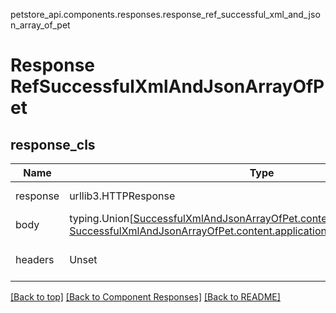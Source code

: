 petstore_api.components.responses.response_ref_successful_xml_and_json_array_of_pet
# Response RefSuccessfulXmlAndJsonArrayOfPet

## response_cls
Name | Type | Description  | Notes
------------- | ------------- | ------------- | -------------
response | urllib3.HTTPResponse | Raw response |
body | typing.Union[[SuccessfulXmlAndJsonArrayOfPet.content.application_xml.schema](../../components/responses/response_successful_xml_and_json_array_of_pet.md#content-applicationxml-schema), [SuccessfulXmlAndJsonArrayOfPet.content.application_json.schema](../../components/responses/response_successful_xml_and_json_array_of_pet.md#content-applicationjson-schema), ] |  |
headers | Unset | headers were not defined |

[[Back to top]](#top) [[Back to Component Responses]](../../../README.md#Component-Responses) [[Back to README]](../../../README.md)
